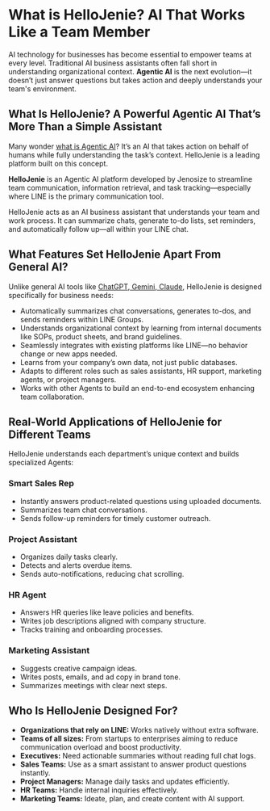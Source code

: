 # What is HelloJenie? AI That Works Like a Team Member

AI technology for businesses has become essential to empower teams at every level. Traditional AI business assistants often fall short in understanding organizational context. **Agentic AI** is the next evolution—it doesn’t just answer questions but takes action and deeply understands your team's environment.

## What Is HelloJenie? A Powerful Agentic AI That’s More Than a Simple Assistant

Many wonder [what is Agentic AI](https://www.jenosize.com/en/ideas/futurist/agentic-ai-guide-for-modern-business)? It’s an AI that takes action on behalf of humans while fully understanding the task’s context. HelloJenie is a leading platform built on this concept.

**HelloJenie** is an Agentic AI platform developed by Jenosize to streamline team communication, information retrieval, and task tracking—especially where LINE is the primary communication tool.

HelloJenie acts as an AI business assistant that understands your team and work process. It can summarize chats, generate to-do lists, set reminders, and automatically follow up—all within your LINE chat.

## What Features Set HelloJenie Apart From General AI?

Unlike general AI tools like [ChatGPT, Gemini, Claude](https://www.jenosize.com/en/ideas/transformation-and-technology/gemini-vs-chatgpt-vs-claude), HelloJenie is designed specifically for business needs:

- Automatically summarizes chat conversations, generates to-dos, and sends reminders within LINE Groups.
- Understands organizational context by learning from internal documents like SOPs, product sheets, and brand guidelines.
- Seamlessly integrates with existing platforms like LINE—no behavior change or new apps needed.
- Learns from your company’s own data, not just public databases.
- Adapts to different roles such as sales assistants, HR support, marketing agents, or project managers.
- Works with other Agents to build an end-to-end ecosystem enhancing team collaboration.

## Real-World Applications of HelloJenie for Different Teams

HelloJenie understands each department’s unique context and builds specialized Agents:

### Smart Sales Rep
- Instantly answers product-related questions using uploaded documents.
- Summarizes team chat conversations.
- Sends follow-up reminders for timely customer outreach.

### Project Assistant
- Organizes daily tasks clearly.
- Detects and alerts overdue items.
- Sends auto-notifications, reducing chat scrolling.

### HR Agent
- Answers HR queries like leave policies and benefits.
- Writes job descriptions aligned with company structure.
- Tracks training and onboarding processes.

### Marketing Assistant
- Suggests creative campaign ideas.
- Writes posts, emails, and ad copy in brand tone.
- Summarizes meetings with clear next steps.

## Who Is HelloJenie Designed For?

- **Organizations that rely on LINE:** Works natively without extra software.
- **Teams of all sizes:** From startups to enterprises aiming to reduce communication overload and boost productivity.
- **Executives:** Need actionable summaries without reading full chat logs.
- **Sales Teams:** Use as a smart assistant to answer product questions instantly.
- **Project Managers:** Manage daily tasks and updates efficiently.
- **HR Teams:** Handle internal inquiries effectively.
- **Marketing Teams:** Ideate, plan, and create content with AI support.
